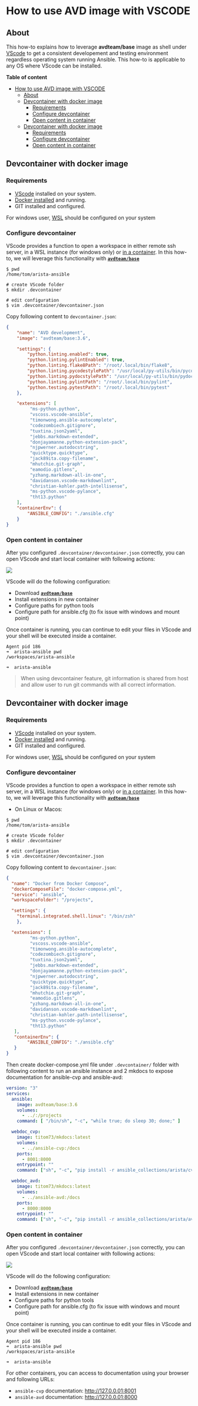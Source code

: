 # How to use AVD image with VSCODE

## About

This how-to explains how to leverage __avdteam/base__ image as shell under [VScode](https://code.visualstudio.com/) to get a consistent developement and testing environment regardless operating system running Ansible. This how-to is applicable to any OS where VScode can be installed.

__Table of content__
- [How to use AVD image with VSCODE](#how-to-use-avd-image-with-vscode)
  - [About](#about)
  - [Devcontainer with docker image](#devcontainer-with-docker-image)
    - [Requirements](#requirements)
    - [Configure devcontainer](#configure-devcontainer)
    - [Open content in container](#open-content-in-container)
  - [Devcontainer with docker image](#devcontainer-with-docker-image-1)
    - [Requirements](#requirements-1)
    - [Configure devcontainer](#configure-devcontainer-1)
    - [Open content in container](#open-content-in-container-1)

## Devcontainer with docker image

### Requirements

- [VScode](https://code.visualstudio.com/) installed on your system.
- [Docker installed](https://docs.docker.com/get-docker/) and running.
- GIT installed and configured.

For windows user, [WSL](https://docs.microsoft.com/en-us/windows/wsl/install-win10) should be configured on your system

### Configure devcontainer

VScode provides a function to open a workspace in either remote ssh server, in a WSL instance (for windows only) or [in a container](https://code.visualstudio.com/docs/remote/containers). In this how-to, we will leverage this functionality with [__`avdteam/base`__](https://hub.docker.com/repository/docker/avdteam/base)

```shell
$ pwd
/home/tom/arista-ansible

# create VScode folder
$ mkdir .devcontainer

# edit configuration
$ vim .devcontainer/devcontainer.json
```

Copy following content to `devcontainer.json`:

```json
{
    "name": "AVD development",
    "image": "avdteam/base:3.6",

    "settings": {
        "python.linting.enabled": true,
        "python.linting.pylintEnabled": true,
        "python.linting.flake8Path": "/root/.local/bin/flake8",
        "python.linting.pycodestylePath": "/usr/local/py-utils/bin/pycodestyle",
        "python.linting.pydocstylePath": "/usr/local/py-utils/bin/pydocstyle",
        "python.linting.pylintPath": "/root/.local/bin/pylint",
        "python.testing.pytestPath": "/root/.local/bin/pytest"
    },

    "extensions": [
         "ms-python.python",
         "vscoss.vscode-ansible",
         "timonwong.ansible-autocomplete",
         "codezombiech.gitignore",
         "tuxtina.json2yaml",
         "jebbs.markdown-extended",
         "donjayamanne.python-extension-pack",
         "njpwerner.autodocstring",
         "quicktype.quicktype",
         "jack89ita.copy-filename",
         "mhutchie.git-graph",
         "eamodio.gitlens",
         "yzhang.markdown-all-in-one",
         "davidanson.vscode-markdownlint",
         "christian-kohler.path-intellisense",
         "ms-python.vscode-pylance",
         "tht13.python"
    ],
    "containerEnv": {
        "ANSIBLE_CONFIG": "./ansible.cfg"
    }
}

```

### Open content in container

After you configured `.devcontainer/devcontainer.json` correctly, you can open VScode and start local container with following actions:

![](../medias/vscode-docker-open-container.png)

VScode will do the following configuration:

- Download [__`avdteam/base`__](https://hub.docker.com/repository/docker/avdteam/base)
- Install extensions in new container
- Configure paths for python tools
- Configure path for ansible.cfg (to fix issue with windows and mount point)

Once container is running, you can continue to edit your files in VScode and your shell will be executed inside a container.


```shell
Agent pid 186
➜  arista-ansible pwd
/workspaces/arista-ansible

➜  arista-ansible
```

> When using devcontainer feature, git information is shared from host and allow user to run git commands with all correct information.

## Devcontainer with docker image

### Requirements

- [VScode](https://code.visualstudio.com/) installed on your system.
- [Docker installed](https://docs.docker.com/get-docker/) and running.
- GIT installed and configured.

For windows user, [WSL](https://docs.microsoft.com/en-us/windows/wsl/install-win10) should be configured on your system

### Configure devcontainer

VScode provides a function to open a workspace in either remote ssh server, in a WSL instance (for windows only) or [in a container](https://code.visualstudio.com/docs/remote/containers). In this how-to, we will leverage this functionality with [__`avdteam/base`__](https://hub.docker.com/repository/docker/avdteam/base)

- On Linux or Macos:

```shell
$ pwd
/home/tom/arista-ansible

# create VScode folder
$ mkdir .devcontainer

# edit configuration
$ vim .devcontainer/devcontainer.json
```

Copy following content to `devcontainer.json`:

```json
{
  "name": "Docker from Docker Compose",
  "dockerComposeFile": "docker-compose.yml",
  "service": "ansible",
  "workspaceFolder": "/projects",

  "settings": {
    "terminal.integrated.shell.linux": "/bin/zsh"
	},

  "extensions": [
         "ms-python.python",
         "vscoss.vscode-ansible",
         "timonwong.ansible-autocomplete",
         "codezombiech.gitignore",
         "tuxtina.json2yaml",
         "jebbs.markdown-extended",
         "donjayamanne.python-extension-pack",
         "njpwerner.autodocstring",
         "quicktype.quicktype",
         "jack89ita.copy-filename",
         "mhutchie.git-graph",
         "eamodio.gitlens",
         "yzhang.markdown-all-in-one",
         "davidanson.vscode-markdownlint",
         "christian-kohler.path-intellisense",
         "ms-python.vscode-pylance",
         "tht13.python"
   ],
   "containerEnv": {
	    "ANSIBLE_CONFIG": "./ansible.cfg"
   }
}
```

Then create docker-compose.yml file under `.devcontainer/` folder with following content to run an ansible instance and 2 mkdocs to expose documentation for ansible-cvp and ansible-avd:

```yaml
version: "3"
services:
  ansible:
    image: avdteam/base:3.6
    volumes:
      - ../:/projects
    command: [ "/bin/sh", "-c", "while true; do sleep 30; done;" ]

  webdoc_cvp:
    image: titom73/mkdocs:latest
    volumes:
      - ../ansible-cvp:/docs
    ports:
      - 8001:8000
    entrypoint: ""
    command: ["sh", "-c", "pip install -r ansible_collections/arista/cvp/docs/requirements.txt && mkdocs serve --dev-addr=0.0.0.0:8000 -f mkdocs.yml"]

  webdoc_avd:
    image: titom73/mkdocs:latest
    volumes:
      - ../ansible-avd:/docs
    ports:
      - 8000:8000
    entrypoint: ""
    command: ["sh", "-c", "pip install -r ansible_collections/arista/avd/docs/requirements.txt && mkdocs serve --dev-addr=0.0.0.0:8000 -f mkdocs.yml"]

```

### Open content in container

After you configured `.devcontainer/devcontainer.json` correctly, you can open VScode and start local container with following actions:

![](../medias/vscode-docker-open-container.png)

VScode will do the following configuration:

- Download [__`avdteam/base`__](https://hub.docker.com/repository/docker/avdteam/base)
- Install extensions in new container
- Configure paths for python tools
- Configure path for ansible.cfg (to fix issue with windows and mount point)

Once container is running, you can continue to edit your files in VScode and your shell will be executed inside a container.


```shell
Agent pid 186
➜  arista-ansible pwd
/workspaces/arista-ansible

➜  arista-ansible
```

For other containers, you can access to documentation using your browser and following URLs:

- `ansible-cvp` documentation: http://127.0.0.01:8001
- `ansible-avd` documentation: http://127.0.0.01:8000
